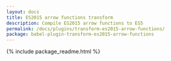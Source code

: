 ```yaml
---
layout: docs
title: ES2015 arrow functions transform
description: Compile ES2015 arrow functions to ES5
permalink: /docs/plugins/transform-es2015-arrow-functions/
package: babel-plugin-transform-es2015-arrow-functions
---
```


{% include package_readme.html %}
